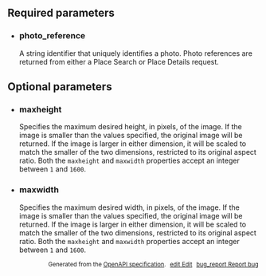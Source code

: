 <!--- This is a generated file, do not edit! -->
<!--- [START maps_http_parameters_placephoto] -->
<h2 id="required-parameters">Required parameters</h2>

-   <h3 id="photo_reference">photo_reference</h3>

    A string identifier that uniquely identifies a photo. Photo references are returned from either a Place Search or Place Details request.

<h2 id="optional-parameters">Optional parameters</h2>

-   <h3 id="maxheight">maxheight</h3>

    Specifies the maximum desired height, in pixels, of the image. If the image is smaller than the values specified, the original image will be returned. If the image is larger in either dimension, it will be scaled to match the smaller of the two dimensions, restricted to its original aspect ratio. Both the `maxheight` and `maxwidth` properties accept an integer between `1` and `1600`.

-   <h3 id="maxwidth">maxwidth</h3>

    Specifies the maximum desired width, in pixels, of the image. If the image is smaller than the values specified, the original image will be returned. If the image is larger in either dimension, it will be scaled to match the smaller of the two dimensions, restricted to its original aspect ratio. Both the `maxheight` and `maxwidth` properties accept an integer between `1` and `1600`.


<p style="text-align: right; font-size: smaller;">Generated from the <a class="gc-analytics-event" data-category="GMP" data-label="openapi-github" href="https://github.com/googlemaps/openapi-specification" title="Google Maps Platform OpenAPI Specification" class="external">OpenAPI specification</a>.
<a class="gc-analytics-event" data-category="GMP" data-label="openapi-github-maps-http-parameters-placephoto" data-action="edit" style="margin-left: 5px;" href="https://github.com/googlemaps/openapi-specification/tree/main/specification/parameters" title="Edit on GitHub"><span class="material-icons">edit</span> Edit</a>
<a class="gc-analytics-event" data-category="GMP" data-label="openapi-github-maps-http-parameters-placephoto" data-action="bug" style="margin-left: 5px;" href="https://github.com/googlemaps/openapi-specification/issues/new?assignees=&labels=type%3A+bug%2C+triage+me&template=bug_report.md&title=[parameters] Bug - /maps/api/place/photo" title="File bug for parameters on GitHub"><span class="material-icons">bug_report</span> Report bug</a>
</p>

<!--- [END maps_http_parameters_placephoto] -->